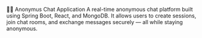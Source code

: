 🕵️‍♂️ Anonymus Chat Application
A real-time anonymous chat platform built using Spring Boot, React, and MongoDB.
It allows users to create sessions, join chat rooms, and exchange messages securely — all while staying anonymous.
